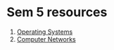 # Sem 5 resources

1. [Operating Systems](https://rit-ctrl.github.io/Resources-Sem_5/docs/OS.html)
2. [Computer Networks](https://rit-ctrl.github.io/Resources-Sem_5/docs/CN.html)
